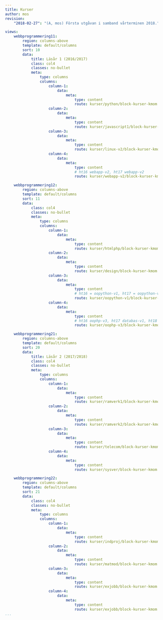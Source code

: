```yaml
---
title: Kurser
author: mos
revision:
    "2018-02-27": "(A, mos) Första utgåvan i samband vårterminen 2018."

views:
    webbprogrammering11:
        region: columns-above
        template: default/columns
        sort: 10
        data:
            title: Läsår 1 (2016/2017)
            class: col4
            classes: no-bullet
            meta:
                type: columns
                columns:
                    column-1:
                        data:
                            meta:
                                type: content
                                route: kurser/python/block-kurser-kmom
                    column-2:
                        data:
                            meta:
                                type: content
                                route: kurser/javascript1/block-kurser-kmom
                    column-3:
                        data:
                            meta:
                                type: content
                                route: kurser/linux-v2/block-kurser-kmom
                    column-4:
                        data:
                            meta:
                                type: content
                                # ht16 webapp-v2, ht17 webapp-v2
                                route: kurser/webapp-v2/block-kurser-kmom

    webbprogrammering12:
        region: columns-above
        template: default/columns
        sort: 11
        data:
            class: col4
            classes: no-bullet
            meta:
                type: columns
                columns:
                    column-1:
                        data:
                            meta:
                                type: content
                                route: kurser/htmlphp/block-kurser-kmom
                    column-2:
                        data:
                            meta:
                                type: content
                                route: kurser/design/block-kurser-kmom
                    column-3:
                        data:
                            meta:
                                type: content
                                # ht16 = oopython-v1, ht17 = oopython-v2
                                route: kurser/oopython-v1/block-kurser-kmom
                    column-4:
                        data:
                            meta:
                                type: content
                                # ht16 oophp-v3, ht17 databas-v1, ht18 oophp-v4
                                route: kurser/oophp-v3/block-kurser-kmom

    webbprogrammering21:
        region: columns-above
        template: default/columns
        sort: 20
        data:
            title: Läsår 2 (2017/2018)
            class: col4
            classes: no-bullet
            meta:
                type: columns
                columns:
                    column-1:
                        data:
                            meta:
                                type: content
                                route: kurser/ramverk1/block-kurser-kmom
                    column-2:
                        data:
                            meta:
                                type: content
                                route: kurser/ramverk2/block-kurser-kmom
                    column-3:
                        data:
                            meta:
                                type: content
                                route: kurser/telecom/block-kurser-kmom
                    column-4:
                        data:
                            meta:
                                type: content
                                route: kurser/sysver/block-kurser-kmom

    webbprogrammering22:
        region: columns-above
        template: default/columns
        sort: 21
        data:
            class: col4
            classes: no-bullet
            meta:
                type: columns
                columns:
                    column-1:
                        data:
                            meta:
                                type: content
                                route: kurser/indproj/block-kurser-kmom
                    column-2:
                        data:
                            meta:
                                type: content
                                route: kurser/matmod/block-kurser-kmom
                    column-3:
                        data:
                            meta:
                                type: content
                                route: kurser/exjobb/block-kurser-kmom
                    column-4:
                        data:
                            meta:
                                type: content
                                route: kurser/exjobb/block-kurser-kmom
...
```

